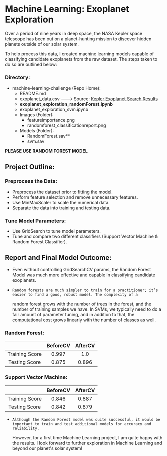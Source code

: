 # Machine Learning: Exoplanet Exploration

Over a period of nine years in deep space, the NASA Kepler space telescope has been out on a planet-hunting mission to discover hidden planets outside of our solar system.

To help process this data, I created machine learning models capable of classifying candidate exoplanets from the raw dataset. The steps taken to do so are outlined below:

### Directory:

* machine-learning-challenge (Repo Home):
  * README.md
  * exoplanet_data.csv ---> Source: [Kepler Exoplanet Search Results](https://www.kaggle.com/nasa/kepler-exoplanet-search-results)
  * **exoplanet_exploration_randomForest.ipynb**
  * exoplanet_exploration_svm.ipynb
  * Images (Folder):
    * featureimportance.png
    * randomforest_classificationreport.png
  * Models (Folder):
    * RandomForest.sav**
    * svm.sav
   
**PLEASE USE RANDOM FOREST MODEL**

## Project Outline:

### Preprocess the Data:

  * Preprocess the dataset prior to fitting the model.
  * Perform feature selection and remove unnecessary features.
  * Use MinMaxScaler to scale the numerical data.
  * Separate the data into training and testing data.
  
### Tune Model Parameters:

  * Use GridSearch to tune model parameters.
  * Tune and compare two different classifiers (Support Vector Machine & Random Forest Classifier).
  
## Report and Final Model Outcome:

  * Even without controlling GridSearchCV params, the Random Forest Model was much more effective and capable in classifying candidate exoplanets.
  
  *  	Random forests are much simpler to train for a practitioner; it’s easier to find a good, robust model. The complexity of a 
	random forest grows with the number of trees in the forest, and the number of training samples we have. 
	In SVMs, we typically need to do a fair amount of parameter tuning, and in addition to that, 
	the computational cost grows linearly with the number of classes as well.

### Random Forest:

  |               | BeforeCV      | AfterCV       |
  |:-------------:|:-------------:|:-------------:|
  |Training Score | 0.997         | 1.0           |
  |Testing Score  | 0.875         | 0.896         |
  

### Support Vector Machine:

  |               | BeforeCV      | AfterCV       |
  |:-------------:|:-------------:|:-------------:|
  |Training Score | 0.846         | 0.887         |
  |Testing Score  | 0.842         | 0.879         |
  
  * 	Although the Random Forest model was quite successful, it would be important to train and test additional models for accuracy and reliability. 
	However, for a first time Machine Learning project, I am quite happy with the results. 
	I look forward to further exploration in Machine Learning and beyond our planet's solar system!
